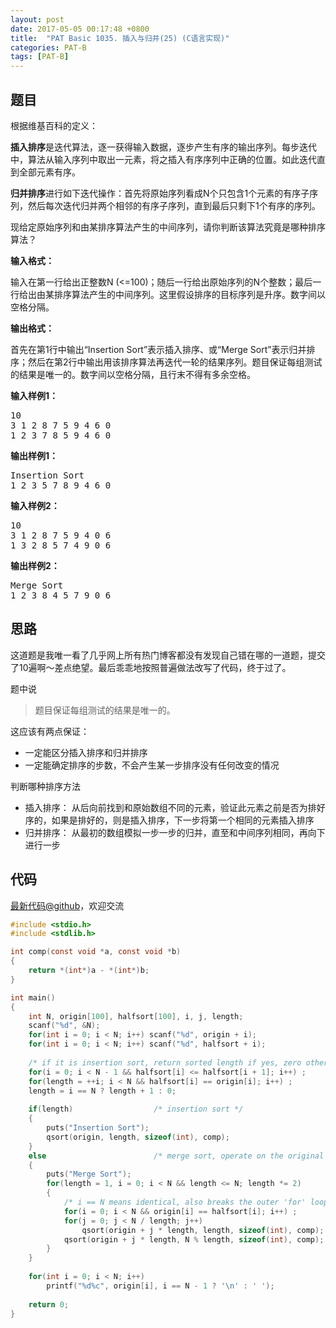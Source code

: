 ```yaml
---
layout: post
date: 2017-05-05 00:17:48 +0800
title:  "PAT Basic 1035. 插入与归并(25) (C语言实现)"
categories: PAT-B
tags: [PAT-B]
---
```


## 题目

<div id="problemContent">
<p>根据维基百科的定义：</p>
<p><b>插入排序</b>是迭代算法，逐一获得输入数据，逐步产生有序的输出序列。每步迭代中，算法从输入序列中取出一元素，将之插入有序序列中正确的位置。如此迭代直到全部元素有序。</p>
<p>
<b>归并排序</b>进行如下迭代操作：首先将原始序列看成N个只包含1个元素的有序子序列，然后每次迭代归并两个相邻的有序子序列，直到最后只剩下1个有序的序列。</p>
<p>现给定原始序列和由某排序算法产生的中间序列，请你判断该算法究竟是哪种排序算法？</p>
<p><b>
输入格式：
</b></p>
<p>
输入在第一行给出正整数N (&lt;=100)；随后一行给出原始序列的N个整数；最后一行给出由某排序算法产生的中间序列。这里假设排序的目标序列是升序。数字间以空格分隔。
</p>
<p><b>
输出格式：
</b></p>
首先在第1行中输出“Insertion Sort”表示插入排序、或“Merge Sort”表示归并排序；然后在第2行中输出用该排序算法再迭代一轮的结果序列。题目保证每组测试的结果是唯一的。数字间以空格分隔，且行末不得有多余空格。
<p>
</p>
<b>输入样例1：</b><pre>
10
3 1 2 8 7 5 9 4 6 0
1 2 3 7 8 5 9 4 6 0
</pre>
<b>输出样例1：</b><pre>
Insertion Sort
1 2 3 5 7 8 9 4 6 0
</pre>
<b>输入样例2：</b><pre>
10
3 1 2 8 7 5 9 4 0 6
1 3 2 8 5 7 4 9 0 6
</pre>
<b>输出样例2：</b><pre>
Merge Sort
1 2 3 8 4 5 7 9 0 6
</pre>
</div>

## 思路

这道题是我唯一看了几乎网上所有热门博客都没有发现自己错在哪的一道题，提交了10遍啊～差点绝望。最后乖乖地按照普遍做法改写了代码，终于过了。

题中说
> 题目保证每组测试的结果是唯一的。

这应该有两点保证：
- 一定能区分插入排序和归并排序
- 一定能确定排序的步数，不会产生某一步排序没有任何改变的情况

判断哪种排序方法
- 插入排序：
从后向前找到和原始数组不同的元素，验证此元素之前是否为排好序的，如果是排好的，则是插入排序，下一步将第一个相同的元素插入排序
- 归并排序：
从最初的数组模拟一步一步的归并，直至和中间序列相同，再向下进行一步

## 代码

[最新代码@github](https://github.com/OliverLew/PAT/blob/master/PATBasic/1035.c)，欢迎交流
```c
#include <stdio.h>
#include <stdlib.h>

int comp(const void *a, const void *b)
{ 
    return *(int*)a - *(int*)b;
}

int main()
{
    int N, origin[100], halfsort[100], i, j, length;
    scanf("%d", &N);
    for(int i = 0; i < N; i++) scanf("%d", origin + i);
    for(int i = 0; i < N; i++) scanf("%d", halfsort + i);
    
    /* if it is insertion sort, return sorted length if yes, zero otherwise */
    for(i = 0; i < N - 1 && halfsort[i] <= halfsort[i + 1]; i++) ;
    for(length = ++i; i < N && halfsort[i] == origin[i]; i++) ;
    length = i == N ? length + 1 : 0;
    
    if(length)                  /* insertion sort */
    {
        puts("Insertion Sort");
        qsort(origin, length, sizeof(int), comp);
    }
    else                        /* merge sort, operate on the original array */
    {
        puts("Merge Sort");
        for(length = 1, i = 0; i < N && length <= N; length *= 2)
        {
            /* i == N means identical, also breaks the outer 'for' loop */
            for(i = 0; i < N && origin[i] == halfsort[i]; i++) ; 
            for(j = 0; j < N / length; j++)
                qsort(origin + j * length, length, sizeof(int), comp);
            qsort(origin + j * length, N % length, sizeof(int), comp);
        }
    }
    
    for(int i = 0; i < N; i++) 
        printf("%d%c", origin[i], i == N - 1 ? '\n' : ' ');
    
    return 0;
}

```